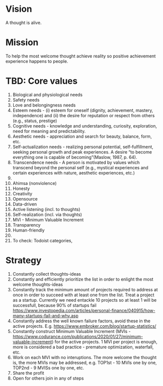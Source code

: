 # Vision

A thought is alive. 


# Mission

To help the most welcome thought achieve reality so positive achievement experience happens to people.  


# TBD: Core values

1. Biological and physiological needs
2. Safety needs
3. Love and belongingness needs
4. Esteem needs - (i) esteem for oneself (dignity, achievement, mastery, independence) and (ii) the desire for reputation or respect from others (e.g., status, prestige)
5. Cognitive needs - knowledge and understanding, curiosity, exploration, need for meaning and predictability.
6. Aesthetic needs - appreciation and search for beauty, balance, form, etc.
7. Self-actualization needs - realizing personal potential, self-fulfillment, seeking personal growth and peak experiences. A desire “to become everything one is capable of becoming”(Maslow, 1987, p. 64).
8. Transcendence needs - A person is motivated by values which transcend beyond the personal self (e.g., mystical experiences and certain experiences with nature, aesthetic experiences, etc.)
9. 
10. Ahimsa (nonviolence)
16. Honesty
17. Creativity
19. Opensource
20. Data-driven
21. Active listening (incl. to thoughts)
22. Self-realization (incl. via thoughts)
23. MVI - Minimum Valuable Increment
24. Transparency
25. Human-friendly
26. 
27. To check: Todoist categories, 


# Strategy

1. Constantly collect thoughts-ideas
2. Constantly and efficiently prioritize the list in order to enlight the most welcome thoughts-ideas
3. Constantly track the minimum amount of projects required to address at once in order to succeed with at least one from the list. Treat a project as a startup. Currently we need entackle 10 projects so at least 1 will be successfull, because 90% of startups fail https://www.investopedia.com/articles/personal-finance/040915/how-many-startups-fail-and-why.asp
4. Constantly address the well known failure factors, avoid these in the active projects. E.g. https://www.embroker.com/blog/startup-statistics/
5. Constantly construct Minimum Valuable Increment (MVIs - https://www.codurance.com/publications/2020/01/27/minimum-valuable-increment) for the active projects. 1 MVI per project is enough, more is considered a bad practice - premature optimization, waterfall, etc.
6. Work on each MVI with no interuptions. The more welcome the thought is, the more MVIs may be addressed, e.g. TOP1st - 10 MVIs one by one, TOP2nd - 9 MVISs one by one, etc.
7. Share the profit
8. Open for others join in any of steps
